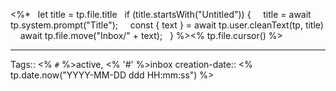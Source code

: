 <%*
  let title = tp.file.title
  if (title.startsWith("Untitled")) {
    title = await tp.system.prompt("Title");
    const { text } = await tp.user.cleanText(tp, title)
    await tp.file.move("Inbox/" + text);
  }
%><% tp.file.cursor() %>








- - - 
Tags:: <% `#` %>active, <% '#' %>inbox
creation-date:: <% tp.date.now("YYYY-MM-DD ddd HH:mm:ss") %>


